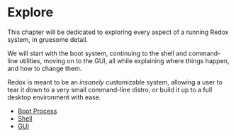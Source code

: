 # Explore

This chapter will be dedicated to exploring every aspect of a running Redox system, in gruesome detail.

We will start with the boot system, continuing to the shell and command-line utilities, moving on to the GUI, all while explaining where things happen, and how to change them.

Redox is meant to be an *insanely* customizable system, allowing a user to tear it down to a very small command-line distro, or build it up to a full desktop environment with ease.

- [Boot Process](//explore/boot_process.html)
- [Shell](//explore/shell.html)
- [GUI](//explore/gui.html)
